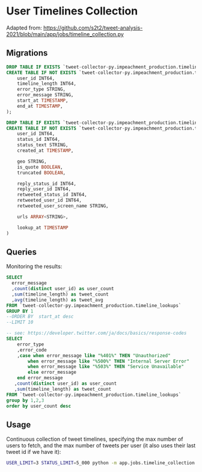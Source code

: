 
# User Timelines Collection

Adapted from: https://github.com/s2t2/tweet-analysis-2021/blob/main/app/jobs/timeline_collection.py

## Migrations

```sql
DROP TABLE IF EXISTS `tweet-collector-py.impeachment_production.timeline_lookups`;
CREATE TABLE IF NOT EXISTS `tweet-collector-py.impeachment_production.timeline_lookups` (
    user_id INT64,
    timeline_length INT64,
    error_type STRING,
    error_message STRING,
    start_at TIMESTAMP,
    end_at TIMESTAMP,
);
```

```sql
DROP TABLE IF EXISTS `tweet-collector-py.impeachment_production.timeline_tweets`;
CREATE TABLE IF NOT EXISTS `tweet-collector-py.impeachment_production.timeline_tweets` (
    user_id INT64,
    status_id INT64,
    status_text STRING,
    created_at TIMESTAMP,

    geo STRING,
    is_quote BOOLEAN,
    truncated BOOLEAN,

    reply_status_id INT64,
    reply_user_id INT64,
    retweeted_status_id INT64,
    retweeted_user_id INT64,
    retweeted_user_screen_name STRING,

    urls ARRAY<STRING>,

    lookup_at TIMESTAMP
)
```

## Queries

Monitoring the results:

```sql
SELECT
  error_message
  ,count(distinct user_id) as user_count
  ,sum(timeline_length) as tweet_count
  ,avg(timeline_length) as tweet_avg
FROM `tweet-collector-py.impeachment_production.timeline_lookups`
GROUP BY 1
--ORDER BY  start_at desc
--LIMIT 10
```

```sql
-- see: https://developer.twitter.com/ja/docs/basics/response-codes
SELECT
    error_type
    ,error_code
    ,case when error_message like "%401%" THEN "Unauthorized"
        when error_message like "%500%" THEN "Internal Server Error"
        when error_message like "%503%" THEN "Service Unavailable"
        else error_message
    end error_message
   ,count(distinct user_id) as user_count
   ,sum(timeline_length) as tweet_count
FROM `tweet-collector-py.impeachment_production.timeline_lookups`
group by 1,2,3
order by user_count desc
```

## Usage

Continuous collection of tweet timelines, specifying the max number of users to fetch, and the max number of tweets per user (it also uses their last tweet id if we have it):

```sh
USER_LIMIT=3 STATUS_LIMIT=5_000 python -m app.jobs.timeline_collection
```
